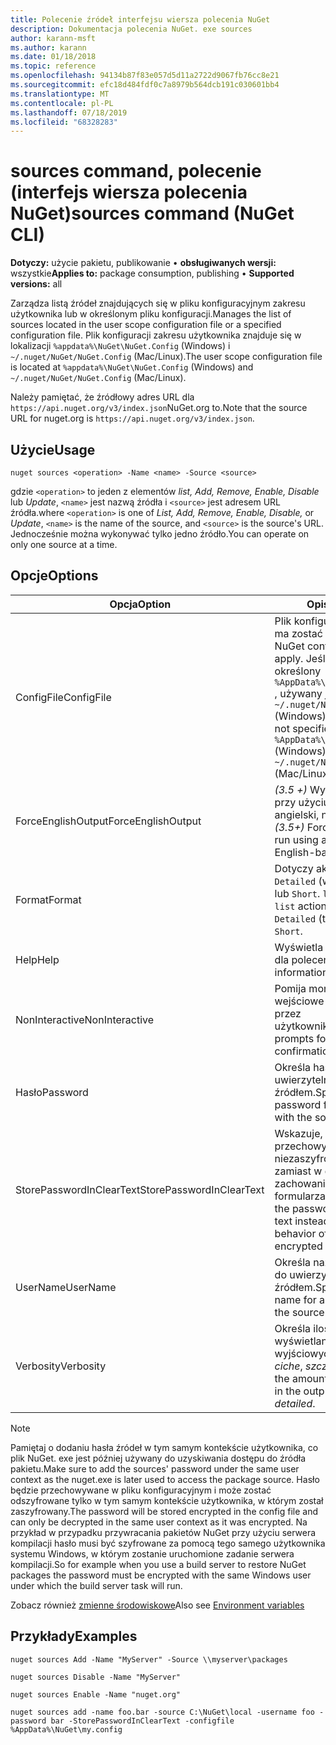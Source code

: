 ```yaml
---
title: Polecenie źródeł interfejsu wiersza polecenia NuGet
description: Dokumentacja polecenia NuGet. exe sources
author: karann-msft
ms.author: karann
ms.date: 01/18/2018
ms.topic: reference
ms.openlocfilehash: 94134b87f83e057d5d11a2722d9067fb76cc8e21
ms.sourcegitcommit: efc18d484fdf0c7a8979b564dcb191c030601bb4
ms.translationtype: MT
ms.contentlocale: pl-PL
ms.lasthandoff: 07/18/2019
ms.locfileid: "68328283"
---
```

# <a name="sources-command-nuget-cli"></a><span data-ttu-id="c1024-103">sources command, polecenie (interfejs wiersza polecenia NuGet)</span><span class="sxs-lookup"><span data-stu-id="c1024-103">sources command (NuGet CLI)</span></span>

<span data-ttu-id="c1024-104">**Dotyczy:** użycie pakietu, publikowanie &bullet; **obsługiwanych wersji:** wszystkie</span><span class="sxs-lookup"><span data-stu-id="c1024-104">**Applies to:** package consumption, publishing &bullet; **Supported versions:** all</span></span>

<span data-ttu-id="c1024-105">Zarządza listą źródeł znajdujących się w pliku konfiguracyjnym zakresu użytkownika lub w określonym pliku konfiguracji.</span><span class="sxs-lookup"><span data-stu-id="c1024-105">Manages the list of sources located in the user scope configuration file or a specified configuration file.</span></span> <span data-ttu-id="c1024-106">Plik konfiguracji zakresu użytkownika znajduje się w lokalizacji `%appdata%\NuGet\NuGet.Config` (Windows) i `~/.nuget/NuGet/NuGet.Config` (Mac/Linux).</span><span class="sxs-lookup"><span data-stu-id="c1024-106">The user scope configuration file is located at `%appdata%\NuGet\NuGet.Config` (Windows) and `~/.nuget/NuGet/NuGet.Config` (Mac/Linux).</span></span>

<span data-ttu-id="c1024-107">Należy pamiętać, że źródłowy adres URL dla `https://api.nuget.org/v3/index.json`NuGet.org to.</span><span class="sxs-lookup"><span data-stu-id="c1024-107">Note that the source URL for nuget.org is `https://api.nuget.org/v3/index.json`.</span></span>

## <a name="usage"></a><span data-ttu-id="c1024-108">Użycie</span><span class="sxs-lookup"><span data-stu-id="c1024-108">Usage</span></span>

```cli
nuget sources <operation> -Name <name> -Source <source>
```

<span data-ttu-id="c1024-109">gdzie `<operation>` to jeden z elementów *list, Add, Remove, Enable, Disable* lub *Update*, `<name>` jest nazwą źródła i `<source>` jest adresem URL źródła.</span><span class="sxs-lookup"><span data-stu-id="c1024-109">where `<operation>` is one of *List, Add, Remove, Enable, Disable,* or *Update*, `<name>` is the name of the source, and `<source>` is the source's URL.</span></span> <span data-ttu-id="c1024-110">Jednocześnie można wykonywać tylko jedno źródło.</span><span class="sxs-lookup"><span data-stu-id="c1024-110">You can operate on only one source at a time.</span></span>

## <a name="options"></a><span data-ttu-id="c1024-111">Opcje</span><span class="sxs-lookup"><span data-stu-id="c1024-111">Options</span></span>

| <span data-ttu-id="c1024-112">Opcja</span><span class="sxs-lookup"><span data-stu-id="c1024-112">Option</span></span> | <span data-ttu-id="c1024-113">Opis</span><span class="sxs-lookup"><span data-stu-id="c1024-113">Description</span></span> |
| --- | --- |
| <span data-ttu-id="c1024-114">ConfigFile</span><span class="sxs-lookup"><span data-stu-id="c1024-114">ConfigFile</span></span> | <span data-ttu-id="c1024-115">Plik konfiguracji NuGet, który ma zostać zastosowany.</span><span class="sxs-lookup"><span data-stu-id="c1024-115">The NuGet configuration file to apply.</span></span> <span data-ttu-id="c1024-116">Jeśli nie zostanie określony `%AppData%\NuGet\NuGet.Config` , używany jest system `~/.nuget/NuGet/NuGet.Config` (Windows) lub (Mac/Linux).</span><span class="sxs-lookup"><span data-stu-id="c1024-116">If not specified, `%AppData%\NuGet\NuGet.Config` (Windows) or `~/.nuget/NuGet/NuGet.Config` (Mac/Linux) is used.</span></span>|
| <span data-ttu-id="c1024-117">ForceEnglishOutput</span><span class="sxs-lookup"><span data-stu-id="c1024-117">ForceEnglishOutput</span></span> | <span data-ttu-id="c1024-118">*(3.5 +)* Wymusza nuget.exe przy użyciu opartego na język angielski, niezmienna kultura.</span><span class="sxs-lookup"><span data-stu-id="c1024-118">*(3.5+)* Forces nuget.exe to run using an invariant, English-based culture.</span></span> |
| <span data-ttu-id="c1024-119">Format</span><span class="sxs-lookup"><span data-stu-id="c1024-119">Format</span></span> | <span data-ttu-id="c1024-120">Dotyczy akcji i może być `Detailed` (wartość domyślna) lub `Short`. `list`</span><span class="sxs-lookup"><span data-stu-id="c1024-120">Applies to the `list` action and can be `Detailed` (the default) or `Short`.</span></span> |
| <span data-ttu-id="c1024-121">Help</span><span class="sxs-lookup"><span data-stu-id="c1024-121">Help</span></span> | <span data-ttu-id="c1024-122">Wyświetla informacje pomocy dla polecenia.</span><span class="sxs-lookup"><span data-stu-id="c1024-122">Displays help information for the command.</span></span> |
| <span data-ttu-id="c1024-123">NonInteractive</span><span class="sxs-lookup"><span data-stu-id="c1024-123">NonInteractive</span></span> | <span data-ttu-id="c1024-124">Pomija monity o dane wejściowe lub potwierdzone przez użytkownika.</span><span class="sxs-lookup"><span data-stu-id="c1024-124">Suppresses prompts for user input or confirmations.</span></span> |
| <span data-ttu-id="c1024-125">Hasło</span><span class="sxs-lookup"><span data-stu-id="c1024-125">Password</span></span> | <span data-ttu-id="c1024-126">Określa hasło do uwierzytelniania ze źródłem.</span><span class="sxs-lookup"><span data-stu-id="c1024-126">Specifies the password for authenticating with the source.</span></span> |
| <span data-ttu-id="c1024-127">StorePasswordInClearText</span><span class="sxs-lookup"><span data-stu-id="c1024-127">StorePasswordInClearText</span></span> | <span data-ttu-id="c1024-128">Wskazuje, że hasło ma być przechowywane w niezaszyfrowanym tekście zamiast w domyślnym zachowaniu zaszyfrowanego formularza.</span><span class="sxs-lookup"><span data-stu-id="c1024-128">Indicates to store the password in unencrypted text instead of the default behavior of storing an encrypted form.</span></span> |
| <span data-ttu-id="c1024-129">UserName</span><span class="sxs-lookup"><span data-stu-id="c1024-129">UserName</span></span> | <span data-ttu-id="c1024-130">Określa nazwę użytkownika do uwierzytelniania ze źródłem.</span><span class="sxs-lookup"><span data-stu-id="c1024-130">Specifies the user name for authenticating with the source.</span></span> |
| <span data-ttu-id="c1024-131">Verbosity</span><span class="sxs-lookup"><span data-stu-id="c1024-131">Verbosity</span></span> | <span data-ttu-id="c1024-132">Określa ilość szczegółów wyświetlanych w danych wyjściowych: *normalne*, *ciche*, *szczegółowe*.</span><span class="sxs-lookup"><span data-stu-id="c1024-132">Specifies the amount of detail displayed in the output: *normal*, *quiet*, *detailed*.</span></span> |

> [!Note]
> <span data-ttu-id="c1024-133">Pamiętaj o dodaniu hasła źródeł w tym samym kontekście użytkownika, co plik NuGet. exe jest później używany do uzyskiwania dostępu do źródła pakietu.</span><span class="sxs-lookup"><span data-stu-id="c1024-133">Make sure to add the sources' password under the same user context as the nuget.exe is later used to access the package source.</span></span> <span data-ttu-id="c1024-134">Hasło będzie przechowywane w pliku konfiguracyjnym i może zostać odszyfrowane tylko w tym samym kontekście użytkownika, w którym został zaszyfrowany.</span><span class="sxs-lookup"><span data-stu-id="c1024-134">The password will be stored encrypted in the config file and can only be decrypted in the same user context as it was encrypted.</span></span> <span data-ttu-id="c1024-135">Na przykład w przypadku przywracania pakietów NuGet przy użyciu serwera kompilacji hasło musi być szyfrowane za pomocą tego samego użytkownika systemu Windows, w którym zostanie uruchomione zadanie serwera kompilacji.</span><span class="sxs-lookup"><span data-stu-id="c1024-135">So for example when you use a build server to restore NuGet packages the password must be encrypted with the same Windows user under which  the build server task will run.</span></span>

<span data-ttu-id="c1024-136">Zobacz również [zmienne środowiskowe](cli-ref-environment-variables.md)</span><span class="sxs-lookup"><span data-stu-id="c1024-136">Also see [Environment variables](cli-ref-environment-variables.md)</span></span>

## <a name="examples"></a><span data-ttu-id="c1024-137">Przykłady</span><span class="sxs-lookup"><span data-stu-id="c1024-137">Examples</span></span>

```cli
nuget sources Add -Name "MyServer" -Source \\myserver\packages

nuget sources Disable -Name "MyServer"

nuget sources Enable -Name "nuget.org"

nuget sources add -name foo.bar -source C:\NuGet\local -username foo -password bar -StorePasswordInClearText -configfile %AppData%\NuGet\my.config
```
